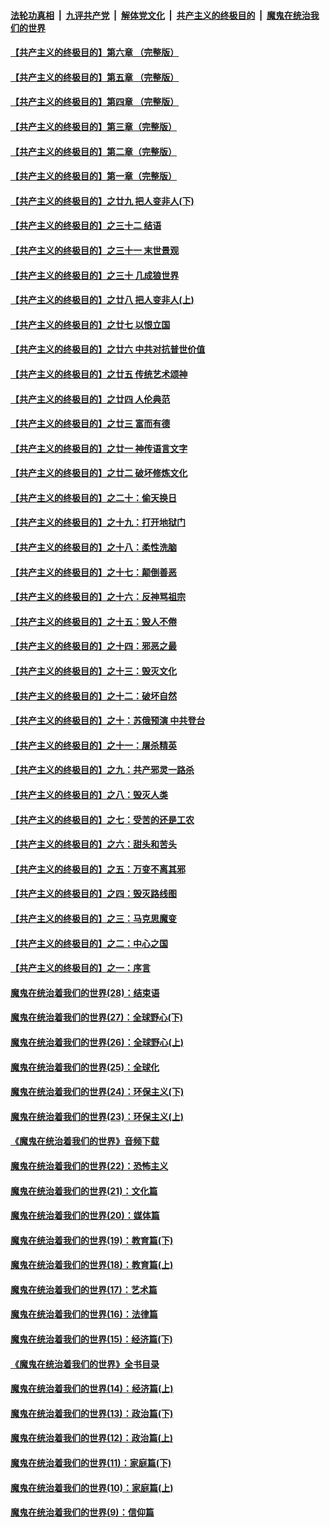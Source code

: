 ####  [法轮功真相](../../../../basic/blob/master/README.md?t=07011131) &nbsp;|&nbsp; [九评共产党](../../../../9ping.md/blob/master/README.md?t=07011131) &nbsp;|&nbsp; [解体党文化](../../../../jtdwh.md/blob/master/README.md?t=07011131)  &nbsp;|&nbsp; [共产主义的终极目的](../../../../gczydzjmd.md/blob/master/README.md?t=07011131) &nbsp;|&nbsp; [魔鬼在统治我们的世界](../../../../mgztzwmdsj.md/blob/master/README.md?t=07011131) 

#### [【共产主义的终极目的】第六章 （完整版）](../pages/nsc422/n11428913.md?t=07011131) 

#### [【共产主义的终极目的】第五章 （完整版）](../pages/nsc422/n11428912.md?t=07011131) 

#### [【共产主义的终极目的】第四章 （完整版）](../pages/nsc422/n11428907.md?t=07011131) 

#### [【共产主义的终极目的】第三章（完整版）](../pages/nsc422/n11428848.md?t=07011131) 

#### [【共产主义的终极目的】第二章（完整版）](../pages/nsc422/n11428831.md?t=07011131) 

#### [【共产主义的终极目的】第一章（完整版）](../pages/nsc422/n11417651.md?t=07011131) 

#### [【共产主义的终极目的】之廿九 把人变非人(下)](../pages/nsc422/n11344140.md?t=07011131) 

#### [【共产主义的终极目的】之三十二 结语](../pages/nsc422/n11360535.md?t=07011131) 

#### [【共产主义的终极目的】之三十一 末世景观](../pages/nsc422/n11351129.md?t=07011131) 

#### [【共产主义的终极目的】之三十 几成狼世界](../pages/nsc422/n11348280.md?t=07011131) 

#### [【共产主义的终极目的】之廿八 把人变非人(上)](../pages/nsc422/n11340492.md?t=07011131) 

#### [【共产主义的终极目的】之廿七 以恨立国](../pages/nsc422/n11336944.md?t=07011131) 

#### [【共产主义的终极目的】之廿六 中共对抗普世价值](../pages/nsc422/n11324785.md?t=07011131) 

#### [【共产主义的终极目的】之廿五 传统艺术颂神](../pages/nsc422/n11296396.md?t=07011131) 

#### [【共产主义的终极目的】之廿四 人伦典范](../pages/nsc422/n11296397.md?t=07011131) 

#### [【共产主义的终极目的】之廿三 富而有德](../pages/nsc422/n11283598.md?t=07011131) 

#### [【共产主义的终极目的】之廿一 神传语言文字](../pages/nsc422/n11263265.md?t=07011131) 

#### [【共产主义的终极目的】之廿二 破坏修炼文化](../pages/nsc422/n11245728.md?t=07011131) 

#### [【共产主义的终极目的】之二十：偷天换日](../pages/nsc422/n11238846.md?t=07011131) 

#### [【共产主义的终极目的】之十九：打开地狱门](../pages/nsc422/n11206376.md?t=07011131) 

#### [【共产主义的终极目的】之十八：柔性洗脑](../pages/nsc422/n11199994.md?t=07011131) 

#### [【共产主义的终极目的】之十七：颠倒善恶](../pages/nsc422/n11179782.md?t=07011131) 

#### [【共产主义的终极目的】之十六：反神骂祖宗](../pages/nsc422/n11166798.md?t=07011131) 

#### [【共产主义的终极目的】之十五：毁人不倦](../pages/nsc422/n11166792.md?t=07011131) 

#### [【共产主义的终极目的】之十四：邪恶之最](../pages/nsc422/n11150249.md?t=07011131) 

#### [【共产主义的终极目的】之十三：毁灭文化](../pages/nsc422/n11135227.md?t=07011131) 

#### [【共产主义的终极目的】之十二：破坏自然](../pages/nsc422/n11135214.md?t=07011131) 

#### [【共产主义的终极目的】之十：苏俄预演 中共登台](../pages/nsc422/n11118424.md?t=07011131) 

#### [【共产主义的终极目的】之十一：屠杀精英](../pages/nsc422/n11118442.md?t=07011131) 

#### [【共产主义的终极目的】之九：共产邪灵一路杀](../pages/nsc422/n11114139.md?t=07011131) 

#### [【共产主义的终极目的】之八：毁灭人类](../pages/nsc422/n11108503.md?t=07011131) 

#### [【共产主义的终极目的】之七：受苦的还是工农](../pages/nsc422/n11101809.md?t=07011131) 

#### [【共产主义的终极目的】之六：甜头和苦头](../pages/nsc422/n11096971.md?t=07011131) 

#### [【共产主义的终极目的】之五：万变不离其邪](../pages/nsc422/n11091285.md?t=07011131) 

#### [【共产主义的终极目的】之四：毁灭路线图](../pages/nsc422/n11086284.md?t=07011131) 

#### [【共产主义的终极目的】之三：马克思魔变](../pages/nsc422/n11061941.md?t=07011131) 

#### [【共产主义的终极目的】之二：中心之国](../pages/nsc422/n11047728.md?t=07011131) 

#### [【共产主义的终极目的】之一：序言](../pages/nsc422/n11086077.md?t=07011131) 

#### [魔鬼在统治着我们的世界(28)：结束语](../pages/nsc422/n10936246.md?t=07011131) 

#### [魔鬼在统治着我们的世界(27)：全球野心(下)](../pages/nsc422/n10928319.md?t=07011131) 

#### [魔鬼在统治着我们的世界(26)：全球野心(上)](../pages/nsc422/n10900318.md?t=07011131) 

#### [魔鬼在统治着我们的世界(25)：全球化](../pages/nsc422/n10788205.md?t=07011131) 

#### [魔鬼在统治着我们的世界(24)：环保主义(下)](../pages/nsc422/n10695307.md?t=07011131) 

#### [魔鬼在统治着我们的世界(23)：环保主义(上)](../pages/nsc422/n10688613.md?t=07011131) 

#### [《魔鬼在统治着我们的世界》音频下载](../pages/nsc422/n10635553.md?t=07011131) 

#### [魔鬼在统治着我们的世界(22)：恐怖主义](../pages/nsc422/n10614727.md?t=07011131) 

#### [魔鬼在统治着我们的世界(21)：文化篇](../pages/nsc422/n10597706.md?t=07011131) 

#### [魔鬼在统治着我们的世界(20)：媒体篇](../pages/nsc422/n10586579.md?t=07011131) 

#### [魔鬼在统治着我们的世界(19)：教育篇(下)](../pages/nsc422/n10564808.md?t=07011131) 

#### [魔鬼在统治着我们的世界(18)：教育篇(上)](../pages/nsc422/n10526970.md?t=07011131) 

#### [魔鬼在统治着我们的世界(17)：艺术篇](../pages/nsc422/n10499093.md?t=07011131) 

#### [魔鬼在统治着我们的世界(16)：法律篇](../pages/nsc422/n10485969.md?t=07011131) 

#### [魔鬼在统治着我们的世界(15)：经济篇(下)](../pages/nsc422/n10469975.md?t=07011131) 

#### [《魔鬼在统治着我们的世界》全书目录](../pages/nsc422/n10464261.md?t=07011131) 

#### [魔鬼在统治着我们的世界(14)：经济篇(上)](../pages/nsc422/n10457370.md?t=07011131) 

#### [魔鬼在统治着我们的世界(13)：政治篇(下)](../pages/nsc422/n10448270.md?t=07011131) 

#### [魔鬼在统治着我们的世界(12)：政治篇(上)](../pages/nsc422/n10444576.md?t=07011131) 

#### [魔鬼在统治着我们的世界(11)：家庭篇(下)](../pages/nsc422/n10440961.md?t=07011131) 

#### [魔鬼在统治着我们的世界(10)：家庭篇(上)](../pages/nsc422/n10435448.md?t=07011131) 

#### [魔鬼在统治着我们的世界(9)：信仰篇](../pages/nsc422/n10432159.md?t=07011131) 

